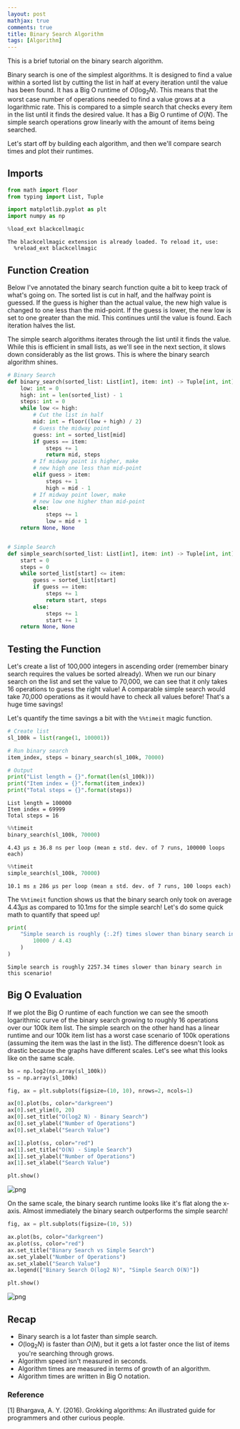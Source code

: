 ```yaml
---
layout: post  
mathjax: true  
comments: true  
title: Binary Search Algorithm
tags: [Algorithm]  
---
```


This is a brief tutorial on the binary search algorithm.  

Binary search is one of the simplest algorithms. It is designed to find a value within a sorted list by cutting the list in half at every iteration until the value has been found. It has a Big O runtime of $O(\log_2{N})$. This means that the worst case number of operations needed to find a value grows at a logarithmic rate. This is compared to a simple search that checks every item in the list until it finds the desired value. It has a Big O runtime of $O(N)$. The simple search operations grow linearly with the amount of items being searched.  

Let's start off by building each algorithm, and then we'll compare search times and plot their runtimes.

## Imports


```python
from math import floor
from typing import List, Tuple

import matplotlib.pyplot as plt
import numpy as np

%load_ext blackcellmagic
```

    The blackcellmagic extension is already loaded. To reload it, use:
      %reload_ext blackcellmagic


## Function Creation  
Below I've annotated the binary search function quite a bit to keep track of what's going on. The sorted list is cut in half, and the halfway point is guessed. If the guess is higher than the actual value, the new high value is changed to one less than the mid-point. If the guess is lower, the new low is set to one greater than the mid. This continues until the value is found.  Each iteration halves the list.  

The simple search algorithms iterates through the list until it finds the value. While this is efficient in small lists, as we'll see in the next section, it slows down considerably as the list grows. This is where the binary search algorithm shines.


```python
# Binary Search
def binary_search(sorted_list: List[int], item: int) -> Tuple[int, int]:
    low: int = 0
    high: int = len(sorted_list) - 1
    steps: int = 0
    while low <= high:
        # Cut the list in half
        mid: int = floor((low + high) / 2)
        # Guess the midway point
        guess: int = sorted_list[mid]
        if guess == item:
            steps += 1
            return mid, steps
        # If midway point is higher, make
        # new high one less than mid-point
        elif guess > item:
            steps += 1
            high = mid - 1
        # If midway point lower, make
        # new low one higher than mid-point
        else:
            steps += 1
            low = mid + 1
    return None, None


# Simple Search
def simple_search(sorted_list: List[int], item: int) -> Tuple[int, int]:
    start = 0
    steps = 0
    while sorted_list[start] <= item:
        guess = sorted_list[start]
        if guess == item:
            steps += 1
            return start, steps
        else:
            steps += 1
            start += 1
    return None, None
```

## Testing the Function  
Let's create a list of 100,000 integers in ascending order (remember binary search requires the values be sorted already). When we run our binary search on the list and set the value to 70,000, we can see that it only takes 16 operations to guess the right value! A comparable simple search would take 70,000 operations as it would have to check all values before! That's a huge time savings!  

Let's quantify the time savings a bit with the `%%timeit` magic function.


```python
# Create list
sl_100k = list(range(1, 100001))

# Run binary search
item_index, steps = binary_search(sl_100k, 70000)

# Output
print("List length = {}".format(len(sl_100k)))
print("Item index = {}".format(item_index))
print("Total steps = {}".format(steps))
```

    List length = 100000
    Item index = 69999
    Total steps = 16



```python
%%timeit
binary_search(sl_100k, 70000)
```

    4.43 µs ± 36.8 ns per loop (mean ± std. dev. of 7 runs, 100000 loops each)



```python
%%timeit
simple_search(sl_100k, 70000)
```

    10.1 ms ± 286 µs per loop (mean ± std. dev. of 7 runs, 100 loops each)


The `%%timeit` function shows us that the binary search only took on average $4.43\mu s$ as compared to $10.1ms$ for the simple search! Let's do some quick math to quantify that speed up!


```python
print(
    "Simple search is roughly {:.2f} times slower than binary search in this scenario!".format(
        10000 / 4.43
    )
)
```

    Simple search is roughly 2257.34 times slower than binary search in this scenario!


## Big O Evaluation  
If we plot the Big O runtime of each function we can see the smooth logarithmic curve of the binary search growing to roughly 16 operations over our 100k item list. The simple search on the other hand has a linear runtime and our 100k item list has a worst case scenario of 100k operations (assuming the item was the last in the list). The difference doesn't look as drastic because the graphs have different scales. Let's see what this looks like on the same scale.


```python
bs = np.log2(np.array(sl_100k))
ss = np.array(sl_100k)

fig, ax = plt.subplots(figsize=(10, 10), nrows=2, ncols=1)

ax[0].plot(bs, color="darkgreen")
ax[0].set_ylim(0, 20)
ax[0].set_title("O(log2 N) - Binary Search")
ax[0].set_ylabel("Number of Operations")
ax[0].set_xlabel("Search Value")

ax[1].plot(ss, color="red")
ax[1].set_title("O(N) - Simple Search")
ax[1].set_ylabel("Number of Operations")
ax[1].set_xlabel("Search Value")

plt.show()
```


![png](../imgs/2019-11-26-binary-search_files/2019-11-26-binary-search_12_0.png)


On the same scale, the binary search runtime looks like it's flat along the x-axis. Almost immediately the binary search outperforms the simple search!


```python
fig, ax = plt.subplots(figsize=(10, 5))

ax.plot(bs, color="darkgreen")
ax.plot(ss, color="red")
ax.set_title("Binary Search vs Simple Search")
ax.set_ylabel("Number of Operations")
ax.set_xlabel("Search Value")
ax.legend(["Binary Search O(log2 N)", "Simple Search O(N)"])

plt.show()
```


![png](../imgs/2019-11-26-binary-search_files/2019-11-26-binary-search_14_0.png)


## Recap  
* Binary search is a lot faster than simple search.  
* $O(\log_2 N)$ is faster than $O(N)$, but it gets a lot faster once the list of items you're searching through grows.  
* Algorithm speed isn't measured in seconds.  
* Algorithm times are measured in terms of growth of an algorithm.  
* Algorithm times are written in Big O notation.  

### Reference  
[1] Bhargava, A. Y. (2016). Grokking algorithms: An illustrated guide for programmers and other curious people.

